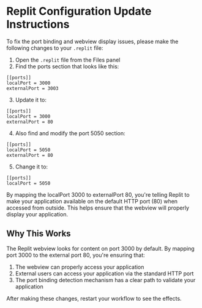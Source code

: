 # Replit Configuration Update Instructions

To fix the port binding and webview display issues, please make the following changes to your `.replit` file:

1. Open the `.replit` file from the Files panel
2. Find the ports section that looks like this:
```
[[ports]]
localPort = 3000
externalPort = 3003
```

3. Update it to:
```
[[ports]]
localPort = 3000
externalPort = 80
```

4. Also find and modify the port 5050 section:
```
[[ports]]
localPort = 5050
externalPort = 80
```

5. Change it to:
```
[[ports]]
localPort = 5050
```

By mapping the localPort 3000 to externalPort 80, you're telling Replit to make your application available on the default HTTP port (80) when accessed from outside. This helps ensure that the webview will properly display your application.

## Why This Works

The Replit webview looks for content on port 3000 by default. By mapping port 3000 to the external port 80, you're ensuring that:

1. The webview can properly access your application
2. External users can access your application via the standard HTTP port
3. The port binding detection mechanism has a clear path to validate your application

After making these changes, restart your workflow to see the effects.